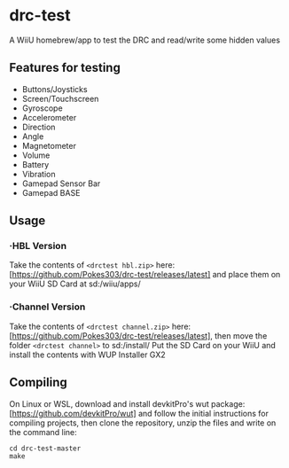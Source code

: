 # drc-test
A WiiU homebrew/app to test the DRC and read/write some hidden values

## Features for testing
- Buttons/Joysticks
- Screen/Touchscreen
- Gyroscope
- Accelerometer
- Direction
- Angle
- Magnetometer
- Volume
- Battery
- Vibration
- Gamepad Sensor Bar
- Gamepad BASE

## Usage
### ·HBL Version
Take the contents of `<drctest hbl.zip>` here: [https://github.com/Pokes303/drc-test/releases/latest] and place them on your WiiU SD Card at sd:/wiiu/apps/

### ·Channel Version
Take the contents of `<drctest channel.zip>` here: [https://github.com/Pokes303/drc-test/releases/latest], then move the folder `<drctest channel>` to sd:/install/
Put the SD Card on your WiiU and install the contents with WUP Installer GX2

## Compiling
On Linux or WSL, download and install devkitPro's wut package: [https://github.com/devkitPro/wut] and follow the initial instructions for compiling projects, then clone the repository, unzip the files and write on the command line:
```
cd drc-test-master
make
```
